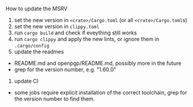 How to update the MSRV

1. set the new version in `<crate>/Cargo.toml` (or all `<crate>/Cargo.toml`s)
1. set the new version in `clippy.toml`
1. run `cargo build` and check if eveything still works
1. run `cargo clippy` and apply the new lints, or ignore them in `.cargo/config`
1. update the readmes
  - README.md and openpgp/README.md, possibly more in the future
  - grep for the version number, e.g. "1.60.0"
1. update CI
  - some jobs require explicit installation of the correct toolchain, grep for
    the version number to find them.

